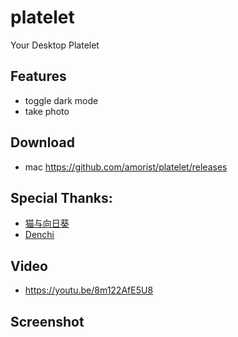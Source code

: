 # platelet
Your Desktop Platelet

## Features
* toggle dark mode
* take photo

## Download
* mac https://github.com/amorist/platelet/releases

## Special Thanks:
* [猫与向日葵 ](https://imjad.cn/archives/lab/add-dynamic-poster-girl-with-live2d-to-your-blog-03 "猫与向日葵")
* [Denchi ](https://twitter.com/DenchiSoft/status/1036017773011525632 "Denchi")

## Video
* https://youtu.be/8m122AfE5U8

## Screenshot